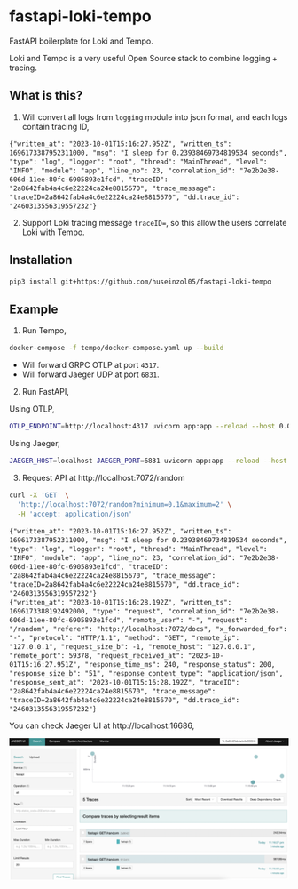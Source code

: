 # fastapi-loki-tempo

FastAPI boilerplate for Loki and Tempo. 

Loki and Tempo is a very useful Open Source stack to combine logging + tracing.

## What is this?

1. Will convert all logs from `logging` module into json format, and each logs contain tracing ID,

```
{"written_at": "2023-10-01T15:16:27.952Z", "written_ts": 1696173387952311000, "msg": "I sleep for 0.23938469734819534 seconds", "type": "log", "logger": "root", "thread": "MainThread", "level": "INFO", "module": "app", "line_no": 23, "correlation_id": "7e2b2e38-606d-11ee-80fc-6905893e1fcd", "traceID": "2a8642fab4a4c6e22224ca24e8815670", "trace_message": "traceID=2a8642fab4a4c6e22224ca24e8815670", "dd.trace_id": "2460313556319557232"}
```

2. Support Loki tracing message `traceID=`, so this allow the users correlate Loki with Tempo.

## Installation

```bash
pip3 install git+https://github.com/huseinzol05/fastapi-loki-tempo
```

## Example

1. Run Tempo,

```bash
docker-compose -f tempo/docker-compose.yaml up --build
```

- Will forward GRPC OTLP at port `4317`.
- Will forward Jaeger UDP at port `6831`.

2. Run FastAPI,

Using OTLP,

```bash
OTLP_ENDPOINT=http://localhost:4317 uvicorn app:app --reload --host 0.0.0.0 --port 7072
```

Using Jaeger,

```bash
JAEGER_HOST=localhost JAEGER_PORT=6831 uvicorn app:app --reload --host 0.0.0.0 --port 7072
```

3. Request API at http://localhost:7072/random

```bash
curl -X 'GET' \
  'http://localhost:7072/random?minimum=0.1&maximum=2' \
  -H 'accept: application/json'
```

```
{"written_at": "2023-10-01T15:16:27.952Z", "written_ts": 1696173387952311000, "msg": "I sleep for 0.23938469734819534 seconds", "type": "log", "logger": "root", "thread": "MainThread", "level": "INFO", "module": "app", "line_no": 23, "correlation_id": "7e2b2e38-606d-11ee-80fc-6905893e1fcd", "traceID": "2a8642fab4a4c6e22224ca24e8815670", "trace_message": "traceID=2a8642fab4a4c6e22224ca24e8815670", "dd.trace_id": "2460313556319557232"}
{"written_at": "2023-10-01T15:16:28.192Z", "written_ts": 1696173388192492000, "type": "request", "correlation_id": "7e2b2e38-606d-11ee-80fc-6905893e1fcd", "remote_user": "-", "request": "/random", "referer": "http://localhost:7072/docs", "x_forwarded_for": "-", "protocol": "HTTP/1.1", "method": "GET", "remote_ip": "127.0.0.1", "request_size_b": -1, "remote_host": "127.0.0.1", "remote_port": 59378, "request_received_at": "2023-10-01T15:16:27.951Z", "response_time_ms": 240, "response_status": 200, "response_size_b": "51", "response_content_type": "application/json", "response_sent_at": "2023-10-01T15:16:28.192Z", "traceID": "2a8642fab4a4c6e22224ca24e8815670", "trace_message": "traceID=2a8642fab4a4c6e22224ca24e8815670", "dd.trace_id": "2460313556319557232"}
```

You can check Jaeger UI at http://localhost:16686,

<img src="jaeger.png" width="800px">
